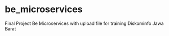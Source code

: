 # be_microservices
Final Project Be Microservices with upload file for training Diskominfo Jawa Barat

